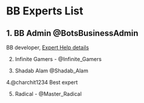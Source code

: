 # BB Experts List

## 1. BB Admin @BotsBusinessAdmin
BB developer, [Expert Help details](https://telegra.ph/Expert-help-from-BB-Admin-05-20)

2. Infinite Gamers - @Infinite_Gamers

3. Shadab Alam @Shadab_Alam 

4.@charchit1234
Best expert

5. Radical - @Master_Radical 
